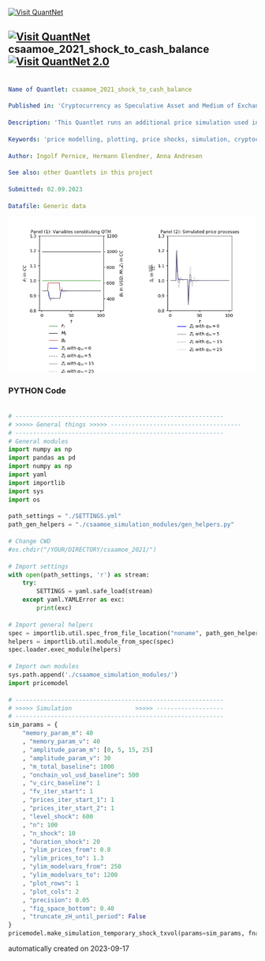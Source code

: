 [<img src="https://github.com/QuantLet/Styleguide-and-FAQ/blob/master/pictures/banner.png" width="1100" alt="Visit QuantNet">](http://quantlet.de/)

## [<img src="https://github.com/QuantLet/Styleguide-and-FAQ/blob/master/pictures/qloqo.png" alt="Visit QuantNet">](http://quantlet.de/) **csaamoe_2021_shock_to_cash_balance** [<img src="https://github.com/QuantLet/Styleguide-and-FAQ/blob/master/pictures/QN2.png" width="60" alt="Visit QuantNet 2.0">](http://quantlet.de/)

```yaml

Name of Quantlet: csaamoe_2021_shock_to_cash_balance

Published in: 'Cryptocurrency as Speculative Asset and Medium of Exchange (Pernice et al., 2021)'

Description: 'This Quantlet runs an additional price simulation used in a presentation. Simulations are triggered with respect to shocks in the fundamental value. Additional simulations show the influence of the models parameters. To run this script, please clone the public repository from https://github.com/trudi-group/csaamoe_simulation_modules into the directory of this Quantlet.'

Keywords: 'price modelling, plotting, price shocks, simulation, cryptocurrency'

Author: Ingolf Pernice, Hermann Elendner, Anna Andresen

See also: other Quantlets in this project

Submitted: 02.09.2023

Datafile: Generic data

```

![Picture1](shock_to_cash_balance.png)

### PYTHON Code
```python

# -----------------------------------------------------------
# >>>>> General things >>>>> -------------------------------------
# -----------------------------------------------------------
# General modules
import numpy as np
import pandas as pd
import numpy as np
import yaml
import importlib
import sys
import os

path_settings = "./SETTINGS.yml"
path_gen_helpers = "./csaamoe_simulation_modules/gen_helpers.py"

# Change CWD
#os.chdir("/YOUR/DIRECTORY/csaamoe_2021/")

# Import settings
with open(path_settings, 'r') as stream:
    try:
        SETTINGS = yaml.safe_load(stream)
    except yaml.YAMLError as exc:
        print(exc)

# Import general helpers
spec = importlib.util.spec_from_file_location("noname", path_gen_helpers)
helpers = importlib.util.module_from_spec(spec)
spec.loader.exec_module(helpers)

# Import own modules
sys.path.append('./csaamoe_simulation_modules/')
import pricemodel

# -----------------------------------------------------------
# >>>>> Simulation                  >>>>> -------------------
# -----------------------------------------------------------
sim_params = {
    "memory_param_m": 40
    , "memory_param_v": 40
    , "amplitude_param_m": [0, 5, 15, 25]
    , "amplitude_param_v": 30
    , "m_total_baseline": 1000
    , "onchain_vol_usd_baseline": 500
    , "v_circ_baseline": 1
    , "fv_iter_start": 1
    , "prices_iter_start_1": 1
    , "prices_iter_start_2": 1
    , "level_shock": 600
    , "n": 100
    , "n_shock": 10
    , "duration_shock": 20
    , "ylim_prices_from": 0.8
    , "ylim_prices_to": 1.3
    , "ylim_modelvars_from": 250
    , "ylim_modelvars_to": 1200
    , "plot_rows": 1
    , "plot_cols": 2
    , "precision": 0.05
    , "fig_space_bottom": 0.40
    , "truncate_zH_until_period": False
}
pricemodel.make_simulation_temporary_shock_txvol(params=sim_params, fname="shock_to_cash_balance", path=SETTINGS["plotting"]["path"])

```

automatically created on 2023-09-17